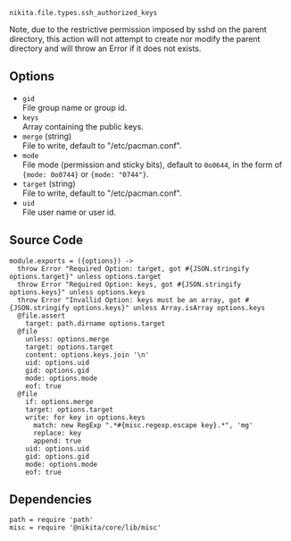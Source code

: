 
`nikita.file.types.ssh_authorized_keys`

Note, due to the restrictive permission imposed by sshd on the parent directory,
this action will not attempt to create nor modify the parent directory and will
throw an Error if it does not exists.

## Options

* `gid`   
  File group name or group id.
* `keys`   
  Array containing the public keys.
* `merge` (string)   
  File to write, default to "/etc/pacman.conf".
* `mode`   
  File mode (permission and sticky bits), default to `0o0644`, in the form of
`{mode: 0o0744}` or `{mode: "0744"}`.
* `target` (string)   
  File to write, default to "/etc/pacman.conf".
* `uid`   
  File user name or user id.

## Source Code

    module.exports = ({options}) ->
      throw Error "Required Option: target, got #{JSON.stringify options.target}" unless options.target
      throw Error "Required Option: keys, got #{JSON.stringify options.keys}" unless options.keys
      throw Error "Invallid Option: keys must be an array, got #{JSON.stringify options.keys}" unless Array.isArray options.keys
      @file.assert
        target: path.dirname options.target
      @file
        unless: options.merge
        target: options.target
        content: options.keys.join '\n'
        uid: options.uid
        gid: options.gid
        mode: options.mode
        eof: true
      @file
        if: options.merge
        target: options.target
        write: for key in options.keys
          match: new RegExp ".*#{misc.regexp.escape key}.*", 'mg'
          replace: key
          append: true
        uid: options.uid
        gid: options.gid
        mode: options.mode
        eof: true

## Dependencies

    path = require 'path'
    misc = require '@nikita/core/lib/misc'
